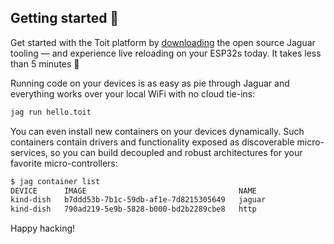 ## Getting started 🥳

Get started with the Toit platform by [downloading](https://github.com/toitlang/jaguar#how-do-i-use-it) 
the open source Jaguar tooling — and experience live reloading on your ESP32s today. It takes less
than 5 minutes 🎉

Running code on your devices is as easy as pie through Jaguar and everything works over your local
WiFi with no cloud tie-ins:

``` sh
jag run hello.toit
```

You can even install new containers on your devices dynamically. Such containers contain drivers and 
functionality exposed as discoverable micro-services, so you can build decoupled and robust architectures
for your favorite micro-controllers: 

``` sh
$ jag container list
DEVICE      IMAGE                                  NAME
kind-dish   b7ddd53b-7b1c-59db-af1e-7d8215305649   jaguar
kind-dish   790ad219-5e9b-5828-b000-bd2b2289cbe8   http
```

Happy hacking!
